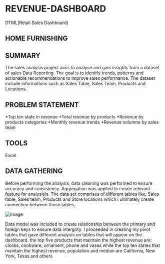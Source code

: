 # REVENUE-DASHBOARD
DTML(Retail Sales Dashboard)

## HOME FURNISHING

## SUMMARY
The sales analysis project aims to analyse and gain insights from a dataset of sales Data Reporting. The goal is to identify trends, patterns and actionable recommendations to improve sales performance. The dataset include informations such as Sales Table, Sales Team, Products and Locations.


## PROBLEM STATEMENT

*Top ten state in revenue
*Total revenue by products
*Revenue by products categories
*Monthly revenue trends
*Revenue volumne by sales team

## TOOLS
Excel

## DATA GATHERING
Before performing the analysis, data cleaning was performed to ensure accuracy and consistensy. Aggregation was applied to create relevant feature for analysisis.
The data set comprises of different tables like; Sales table, Sales team, Products and Store locations which i ultimately create connection between those tables. 

![image](https://user-images.githubusercontent.com/124039605/235743900-fdbd5db5-985b-44e1-9e30-aa6a3c5b27d1.png)

Data model was included to create relationship between the primary and foreign keys to ensure data intergrity.
I proceeded in creating my pivot tables that gave different analysis on tables that will appear on the dashboard. the top five products that maintain the highest revenue are: clocks, cookware, ornament, phone and vases while the top ten states that maintain the highest revenue, population and median are California, New York, Texas and others
